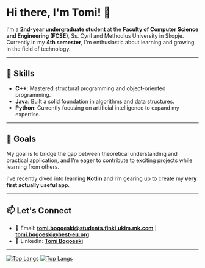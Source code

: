 # Hi there, I'm Tomi! 👋
I'm a **2nd-year undergraduate student** at the **Faculty of Computer Science and Engineering (FCSE)**, Ss. Cyril and Methodius University in Skopje. Currently in my **4th semester**, I'm enthusiastic about learning and growing in the field of technology.  

---

## 🔧 Skills  

- **C++**: Mastered structural programming and object-oriented programming.
- **Java**: Built a solid foundation in algorithms and data structures.
- **Python**: Currently focusing on artificial intelligence to expand my expertise.

---

## 🎯 Goals  

My goal is to bridge the gap between theoretical understanding and practical application, and I’m eager to contribute to exciting projects while learning from others. 

I've recently dived into learning **Kotlin** and I’m gearing up to create my **very first actually useful app**.

---

## 📫 Let's Connect  

- 📧 Email: **[tomi.bogoeski@students.finki.ukim.mk.com](mailto:tomi.bogoeski@students.finki.ukim.mk)** | **[tomi.bogoeski@best-eu.org](mailto:tomi.bogoeski@best-eu.org)**  
- 🔗 LinkedIn: **[Tomi Bogoeski](https://www.linkedin.com/in/tomi-bogoeski-72869023a/)**  

---

[![Top Langs](https://github-readme-stats.vercel.app/api/top-langs/?username=tomi-beep&layout=pie&theme=dracula)](https://github.com/anuraghazra/github-readme-stats)
[![Top Langs](https://github-readme-stats.vercel.app/api/top-langs/?username=tomi-beep&theme=dracula)](https://github.com/anuraghazra/github-readme-stats)

